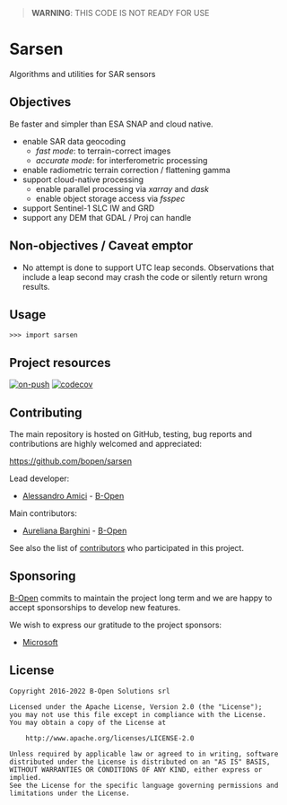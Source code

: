 > **WARNING**: THIS CODE IS NOT READY FOR USE

# Sarsen

Algorithms and utilities for SAR sensors

## Objectives

Be faster and simpler than ESA SNAP and cloud native.

- enable SAR data geocoding
  - *fast mode*: to terrain-correct images
  - *accurate mode*: for interferometric processing
- enable radiometric terrain correction / flattening gamma
- support cloud-native processing
  - enable parallel processing via *xarray* and *dask*
  - enable object storage access via *fsspec*
- support Sentinel-1 SLC IW and GRD
- support any DEM that GDAL / Proj can handle

## Non-objectives / Caveat emptor

- No attempt is done to support UTC leap seconds. Observations that include a leap second may crash the code or
  silently return wrong results.

## Usage

```python-repl
>>> import sarsen

```

## Project resources

[![on-push](https://github.com/bopen/sarsen/actions/workflows/on-push.yml/badge.svg)](https://github.com/bopen/sarsen/actions/workflows/on-push.yml)
[![codecov](https://codecov.io/gh/bopen/sarsen/branch/main/graph/badge.svg?token=62S9EXDF0V)](https://codecov.io/gh/bopen/sarsen)

## Contributing

The main repository is hosted on GitHub,
testing, bug reports and contributions are highly welcomed and appreciated:

https://github.com/bopen/sarsen

Lead developer:

- [Alessandro Amici](https://github.com/alexamici) - [B-Open](https://bopen.eu)

Main contributors:

- [Aureliana Barghini](https://github.com/aurghs) - [B-Open](https://bopen.eu)

See also the list of [contributors](https://github.com/bopen/sarsen/contributors) who participated in this project.

## Sponsoring

[B-Open](https://bopen.eu) commits to maintain the project long term and we are happy to accept sponsorships to develop new features.

We wish to express our gratitude to the project sponsors:

- [Microsoft](https://microsoft.com)

## License

```
Copyright 2016-2022 B-Open Solutions srl

Licensed under the Apache License, Version 2.0 (the "License");
you may not use this file except in compliance with the License.
You may obtain a copy of the License at

    http://www.apache.org/licenses/LICENSE-2.0

Unless required by applicable law or agreed to in writing, software
distributed under the License is distributed on an "AS IS" BASIS,
WITHOUT WARRANTIES OR CONDITIONS OF ANY KIND, either express or implied.
See the License for the specific language governing permissions and
limitations under the License.
```
